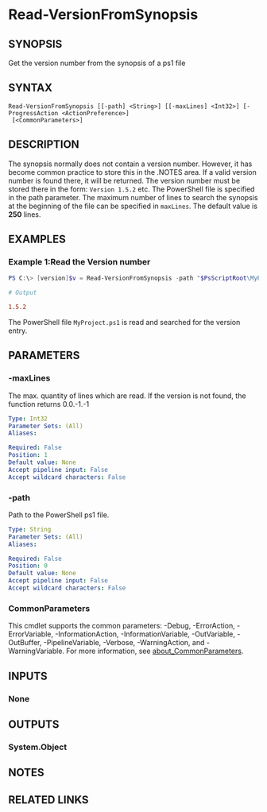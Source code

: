 ﻿---
external help file: EulandaConnect-help.xml
Module Name: EulandaConnect
online version: https://github.com/Eulanda/EulandaConnect/blob/master/docs/Read-VersionFromSynopsis.md
schema: 2.0.0
lastMod: 2024-03-19T06:27:25
---

# Read-VersionFromSynopsis

## SYNOPSIS

Get the version number from the synopsis of a ps1 file

## SYNTAX

```
Read-VersionFromSynopsis [[-path] <String>] [[-maxLines] <Int32>] [-ProgressAction <ActionPreference>]
 [<CommonParameters>]
```

## DESCRIPTION

The synopsis normally does not contain a version number. However, it has become common practice to store this in the .NOTES area. If a valid version number is found there, it will be returned. The version number must be stored there in the form: `Version 1.5.2` etc. The PowerShell file is specified in the path parameter. The maximum number of lines to search the synopsis at the beginning of the file can be specified in `maxLines`. The default value is **250** lines.

## EXAMPLES

### Example 1:Read the Version number

```powershell
PS C:\> [version]$v = Read-VersionFromSynopsis -path "$PsScriptRoot\MyProject.ps1"
```

```ini
# Output

1.5.2
```

The PowerShell file `MyProject.ps1` is read and searched for the version entry.

## PARAMETERS

### -maxLines

The max. quantity of lines which are read. If the version is not found, the function returns 0.0.-1.-1

```yaml
Type: Int32
Parameter Sets: (All)
Aliases:

Required: False
Position: 1
Default value: None
Accept pipeline input: False
Accept wildcard characters: False
```

### -path

Path to the PowerShell ps1 file.

```yaml
Type: String
Parameter Sets: (All)
Aliases:

Required: False
Position: 0
Default value: None
Accept pipeline input: False
Accept wildcard characters: False
```


### CommonParameters
This cmdlet supports the common parameters: -Debug, -ErrorAction, -ErrorVariable, -InformationAction, -InformationVariable, -OutVariable, -OutBuffer, -PipelineVariable, -Verbose, -WarningAction, and -WarningVariable. For more information, see [about_CommonParameters](http://go.microsoft.com/fwlink/?LinkID=113216).

## INPUTS

### None

## OUTPUTS

### System.Object

## NOTES

## RELATED LINKS


